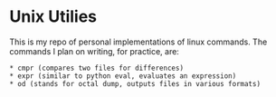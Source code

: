 # Unix Utilies

This is my repo of personal implementations of linux commands. The commands I plan on writing, for practice, are:

	* cmpr (compares two files for differences) 
	* expr (similar to python eval, evaluates an expression)
	* od (stands for octal dump, outputs files in various formats)
